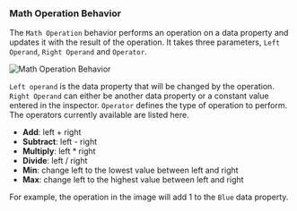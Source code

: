 ### Math Operation Behavior

The `Math Operation` behavior performs an operation on a data property and updates it with the result of the operation. It takes three parameters, `Left Operand`, `Right Operand` and `Operator`.

![Math Operation Behavior](images/math-operation-behavior.png)

`Left operand` is the data property that will be changed by the operation. `Right Operand` can either be another data property or a constant value entered in the inspector.
`Operator` defines the type of operation to perform.
The operators currently available are listed here.

- **Add**: left + right
- **Subtract**: left - right
- **Multiply**: left * right
- **Divide**: left / right
- **Min**: change left to the lowest value between left and right
- **Max**: change left to the highest value between left and right

For example, the operation in the image will add 1 to the `Blue` data property.